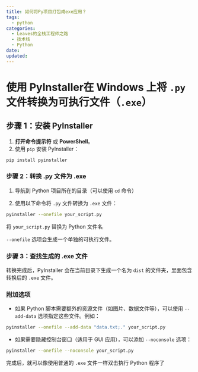 ```yaml
---
title: 如何将Py项目打包成exe应用？
tags:
  - python
categories:
  - Leaves的全栈工程师之路
  - 技术栈
  - Python
date:
updated:
---
```

# 使用 **PyInstaller**在 Windows 上将 `.py` 文件转换为可执行文件（`.exe`）

## 步骤 1：安装 PyInstaller
1. **打开命令提示符** 或 **PowerShell**。
2. 使用 `pip` 安装 PyInstaller：
``` bash
pip install pyinstaller
```

### 步骤 2：转换 .py 文件为 .exe

1. 导航到 Python 项目所在的目录（可以使用 `cd` 命令）

2. 使用以下命令将 `.py` 文件转换为 `.exe` 文件：
``` bash
pyinstaller --onefile your_script.py
```
将 `your_script.py` 替换为 Python 文件名

 `--onefile` 选项会生成一个单独的可执行文件。

### 步骤 3：查找生成的 .exe 文件

转换完成后，PyInstaller 会在当前目录下生成一个名为 `dist` 的文件夹，里面包含转换后的 `.exe` 文件。

### 附加选项

- 如果 Python 脚本需要额外的资源文件（如图片、数据文件等），可以使用 `--add-data` 选项指定这些文件。例如：
``` bash
pyinstaller --onefile --add-data "data.txt;." your_script.py
```

- 如果需要隐藏控制台窗口（适用于 GUI 应用），可以添加 `--noconsole` 选项：
``` bash
pyinstaller --onefile --noconsole your_script.py
```

完成后，就可以像使用普通的 `.exe` 文件一样双击执行 Python 程序了